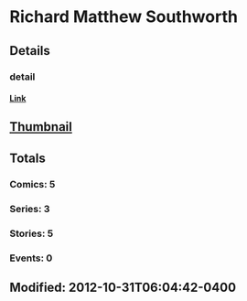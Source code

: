 # Richard Matthew Southworth 
## Details
### detail
#### [Link](http://marvel.com/comics/creators/11978/richard_matthew_southworth?utm_campaign=apiRef&utm_source=225578a89fc76f3d20fbffda5d17a88d)
## [Thumbnail](http://i.annihil.us/u/prod/marvel/i/mg/b/40/image_not_available.jpg)
## Totals
### Comics: 5
### Series: 3
### Stories: 5
### Events: 0
## Modified: 2012-10-31T06:04:42-0400